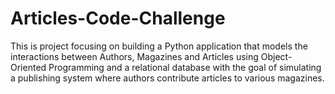 # Articles-Code-Challenge
This is project focusing on building a Python application that models the interactions between Authors, Magazines and Articles using Object-Oriented Programming and a relational database with the goal of simulating a publishing system where authors contribute articles to various magazines. 
